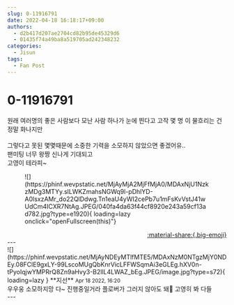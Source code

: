 ```yaml
---
slug: 0-11916791
date: 2022-04-18 16:18:17+09:00
authors:
  - d2b417d207ae2704cd82b95de45329d6
  - 01435f74a49ba8a519705ad242348232
categories:
  - Jisun
tags:
  - Fan Post
---
```


# 0-11916791

<div class="post-container" markdown="1">
<div class="content-container md-sidebar__scrollwrap" markdown="1">

원래 여러명의 좋은 사람보다 모난 사람 하나가 눈에 띈다고 고작 몇 명 이 물흐리는 건 정말 화나지만<br> <br>그렇다고 못된 몇몇때문에 소중한 기력을 소모하지 않았으면 좋겠어유.. <br>팬미팅 너무 왕짱 신나게 기대되고<br>고영이 테라피~ 
<figure markdown="1">
![](https://phinf.wevpstatic.net/MjAyMjA2MjFfMjA0/MDAxNjU1NzkzMDg3MTYy.slLWKZmahsNGWq9l-pDhlYD-A0lsxzAMr_do22QlDdwg.Tn1eaU4yWI2cePb7u1mFsKvVstJ41wUdCm4ICXR7NtAg.JPEG/040fa4da63f44cf8920e243a59cf13ad782.jpg?type=e1920){ loading=lazy onclick="openFullscreen(this)"}
</figure>


</div>
</div>

<div style="text-align: right;" markdown="1">
<a href="https://weverse.io/fromis9/fanpost/0-11916791" style="text-align: right;">:material-share:{.big-emoji}</a>
</div>
---

<div class="comments-container md-sidebar__scrollwrap" markdown="1">
<div class="comment" markdown="1">
<div class='id-container' markdown="1">
![](https://phinf.wevpstatic.net/MjAyNDEyMTlfMTE5/MDAxNzM0NTgzMjY0NDEy.08FClE9gxLY-99LscoMUgQbKnrVicLFFWSqmAi3eGLEg.hXV0n-tPyoIqjwYMPRrQ8Zn9aHvy3-B2llL4LWAZ_bEg.JPEG/image.jpg?type=s72){ loading=lazy }
**<span class="artist">지선</span>** <small>Apr 18 2022, 16:20</small><br>
</div>
<div class='comment-body' markdown="1">
우우웅 소모하지망 다~ 진행중일거라 플로버가 그러지 않아도 돼🤭 고영히 봐 다들
</div>
</div>
</div>
---
